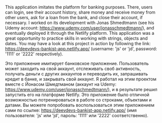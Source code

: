 This application imitates the platform for banking purposes. There, users can login, see their account history, share money and receive money from other users, ask for a loan from the bank, and close their account, if necessary. I worked on its development with Jonas Shmedtmann (see his Udemy account: https://www.udemy.com/user/jonasschmedtmann/), and eventually deployed it through the Netlify platform. This application was a great opportunity to practice skills in working with strings, objects and dates. You may have a look at this project in action by following the link: https://deevdevs-bankist-app.netlify.app/ (username: 'js' or 'jd', password: '1111' or '2222' respectively).

Это приложение имитирует банковское приложение. Пользователь может заходить на свой аккаунт, отслеживать своб активность, получать деньги с других аккаунтов и переводить их, запрашивать кредит в банке, и закрывать свой аккаунт. Я работал на этим проектом вместе с Йонасом Шмедтманом (аккаунт на Udemy: https://www.udemy.com/user/jonasschmedtmann/), и в результате решил запустить его на платформе Netlify. Это приложение было отличной возможностью потренироваться в работе со строками, объектами и датами. Вы можете попробовать воспользоваться этим приложением сами по ссылке: https://deevdevs-bankist-app.netlify.app/ (имя пользователя: 'js' или 'jd', пароль: '1111' или '2222' соответственно).
